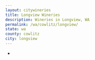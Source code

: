 ```yaml
---
layout: citywineries
title: Longview Wineries
description: Wineries in Longview, WA
permalink: /wa/cowlitz/longview/
state: wa
county: cowlitz
city: longview
---
```

-
